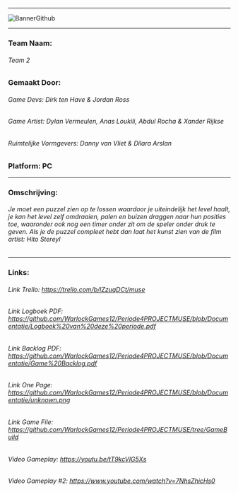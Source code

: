 -------------------------------------------------------------------------------------------------------------------------------------------------------------
![BannerGithub](https://user-images.githubusercontent.com/47526227/172595380-d5d1273f-4919-41d4-826a-604e924f3ff7.png)

-------------------------------------------------------------------------------------------------------------------------------------------------------------
### Team Naam: 
###### Team 2
### Gemaakt Door: 
######     Game Devs: Dirk ten Have & Jordan Ross
######     Game Artist: Dylan Vermeulen, Anas Loukili, Abdul Rocha & Xander Rijkse
######     Ruimtelijke Vormgevers: Danny van Vliet & Dilara Arslan
### Platform: PC
-------------------------------------------------------------------------------------------------------------------------------------------------------------
### Omschrijving:
###### Je moet een puzzel zien op te lossen waardoor je uiteindelijk het level haalt, je kan het level zelf omdraaien, palen en buizen draggen naar hun posities toe, waaronder ook nog een timer onder zit om de speler onder druk te geven. Als je de puzzel compleet hebt dan laat het kunst zien van de film artist: Hito Stereyl
-------------------------------------------------------------------------------------------------------------------------------------------------------------
### Links: 
###### Link Trello: https://trello.com/b/lZzuqDCt/muse
###### Link Logboek PDF: https://github.com/WarlockGames12/Periode4PROJECTMUSE/blob/Documentatie/Logboek%20van%20deze%20periode.pdf
###### Link Backlog PDF: https://github.com/WarlockGames12/Periode4PROJECTMUSE/blob/Documentatie/Game%20Backlog.pdf
###### Link One Page: https://github.com/WarlockGames12/Periode4PROJECTMUSE/blob/Documentatie/unknown.png
###### Link Game File: https://github.com/WarlockGames12/Periode4PROJECTMUSE/tree/GameBuild
###### Video Gameplay: https://youtu.be/tT9kcVlG5Xs
###### Video Gameplay #2: https://www.youtube.com/watch?v=7NhsZhicHs0


